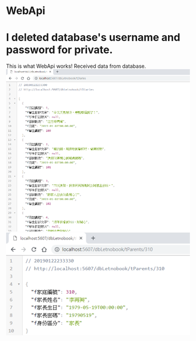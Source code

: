 # WebApi
# I deleted database's username and password for private.

This is what WebApi works! Received data from database.
![Image](https://github.com/karenFRW/WebApi/blob/master/pic1.png)
![Image](https://github.com/karenFRW/WebApi/blob/master/pic2.png)



